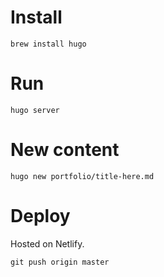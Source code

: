 # Install

```
brew install hugo
```

# Run

```
hugo server
```

# New content

```
hugo new portfolio/title-here.md
```

# Deploy

Hosted on Netlify.

```
git push origin master
```
